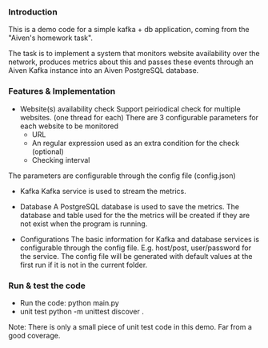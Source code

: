 ### Introduction
This is a demo code for a simple kafka + db application,
coming from the "Aiven's homework task".

The task is to implement a system that monitors website availability over the
network, produces metrics about this and passes these events through an Aiven Kafka instance into an Aiven PostgreSQL database.


### Features & Implementation

- Website(s) availability check
  Support peiriodical check for multiple websites. (one thread for each)
  There are 3 configurable parameters for each website to be monitored
  - URL
  - An regular expression used as an extra condition for the check (optional)
  - Checking interval
  
 The parameters are configurable through the config file (config.json)

- Kafka
  Kafka service is used to stream the metrics.

- Database
  A PostgreSQL database is used to save the metrics.
  The database and table used for the the metrics will be created if they are not exist when the program is running.
  
- Configurations
  The basic information for Kafka and database services is configurable through the config file. E.g. host/post, user/password for the service.
  The config file will be generated with default values at the first run if it is not in the current folder.
  
### Run & test the code 
- Run the code:
  python main.py
- unit test
  python -m unittest discover .

Note:
There is only a small piece of unit test code in this demo. Far from a good coverage.

